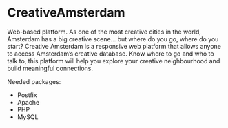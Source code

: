 CreativeAmsterdam
=================

Web-based platform. As one of the most creative cities in the world, Amsterdam has a big creative scene… but where do you go, where do you start? Creative Amsterdam is a responsive web platform that allows anyone to access Amsterdam’s creative database. Know where to go and who to talk to, this platform will help you explore your creative neighbourhood and build meaningful connections.


Needed packages:
  - Postfix
  - Apache
  - PHP
  - MySQL
